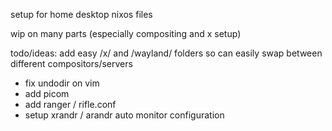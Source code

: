 setup for home desktop nixos files

wip on many parts (especially compositing and x setup)

todo/ideas: add easy /x/ and /wayland/ folders so can easily swap between different compositors/servers
- fix undodir on vim
- add picom
- add ranger / rifle.conf
- setup xrandr / arandr auto monitor configuration

